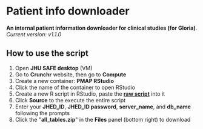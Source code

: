 # Patient info downloader
**An internal patient information downloader for clinical studies (for Gloria)**.  
*Current version: v1.1.0*

## How to use the script
1. Open **JHU SAFE desktop** (VM)
2. Go to **Crunchr** website, then go to **Compute**
3. Create a new container: **PMAP RStudio**
4. Click the name of the container to open RStudio
5. Create a new R script in RStudio, paste the [**raw script**](https://raw.githubusercontent.com/chenh19/patient_info/main/patient_info_downloader.R) into it
6. Click **Source** to the execute the entire script
7. Enter your **JHED_ID**, **JHED_ID password**, **server_name**, and **db_name** following the prompts
8. Click the "**all_tables.zip**" in the **Files** panel (bottom right) to download
